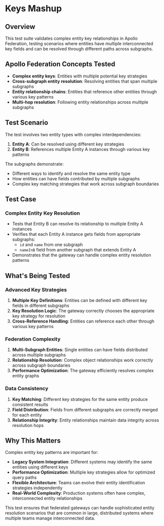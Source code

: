# Keys Mashup

## Overview
This test suite validates complex entity key relationships in Apollo Federation, testing scenarios where entities have multiple interconnected key fields and can be resolved through different paths across subgraphs.

## Apollo Federation Concepts Tested
- **Complex entity keys**: Entities with multiple potential key strategies
- **Cross-subgraph entity resolution**: Resolving entities that span multiple subgraphs
- **Entity relationship chains**: Entities that reference other entities through various key patterns
- **Multi-hop resolution**: Following entity relationships across multiple subgraphs

## Test Scenario
The test involves two entity types with complex interdependencies:

1. **Entity A**: Can be resolved using different key strategies
2. **Entity B**: References multiple Entity A instances through various key patterns

The subgraphs demonstrate:
- Different ways to identify and resolve the same entity type
- How entities can have fields contributed by multiple subgraphs
- Complex key matching strategies that work across subgraph boundaries

## Test Case

### Complex Entity Key Resolution
- Tests that Entity B can resolve its relationship to multiple Entity A instances
- Verifies that each Entity A instance gets fields from appropriate subgraphs:
  - `id` and `name` from one subgraph
  - `nameInB` field from another subgraph that extends Entity A
- Demonstrates that the gateway can handle complex entity resolution patterns

## What's Being Tested

### Advanced Key Strategies
1. **Multiple Key Definitions**: Entities can be defined with different key fields in different subgraphs
2. **Key Resolution Logic**: The gateway correctly chooses the appropriate key strategy for resolution
3. **Cross-Reference Handling**: Entities can reference each other through various key patterns

### Federation Complexity
1. **Multi-Subgraph Entities**: Single entities can have fields distributed across multiple subgraphs
2. **Relationship Resolution**: Complex object relationships work correctly across subgraph boundaries
3. **Performance Optimization**: The gateway efficiently resolves complex entity graphs

### Data Consistency
1. **Key Matching**: Different key strategies for the same entity produce consistent results
2. **Field Distribution**: Fields from different subgraphs are correctly merged for each entity
3. **Relationship Integrity**: Entity relationships maintain data integrity across resolution hops

## Why This Matters
Complex entity key patterns are important for:
- **Legacy System Integration**: Different systems may identify the same entities using different keys
- **Performance Optimization**: Multiple key strategies allow for optimized query paths
- **Flexible Architecture**: Teams can evolve their entity identification strategies independently
- **Real-World Complexity**: Production systems often have complex, interconnected entity relationships

This test ensures that federated gateways can handle sophisticated entity resolution scenarios that are common in large, distributed systems where multiple teams manage interconnected data.